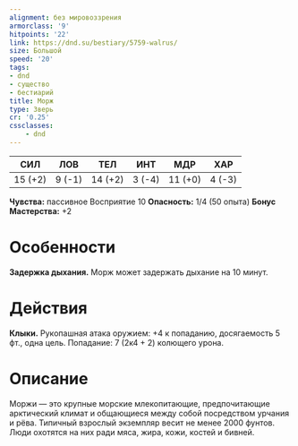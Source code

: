 ```yaml
---
alignment: без мировоззрения
armorclass: '9'
hitpoints: '22'
link: https://dnd.su/bestiary/5759-walrus/
size: Большой
speed: '20'
tags:
- dnd
- существо
- бестиарий
title: Морж
type: Зверь
cr: '0.25'
cssclasses:
    - dnd
---
```



| СИЛ | ЛОВ | ТЕЛ | ИНТ | МДР | ХАР |
|---|---|---|---|---|---|
| 15 (+2) | 9 (-1) | 14 (+2) | 3 (-4) | 11 (+0) | 4 (-3) |
**Чувства:** пассивное Восприятие 10
**Опасность:** 1/4 (50 опыта)
**Бонус Мастерства:** +2


# Особенности
**Задержка дыхания.** Морж может задержать дыхание на 10 минут.


# Действия
**Клыки.** Рукопашная атака оружием: +4 к попаданию, досягаемость 5 фт., одна цель. Попадание: 7 (2к4 + 2) колющего урона.


# Описание
Моржи — это крупные морские млекопитающие, предпочитающие арктический климат и общающиеся между собой посредством урчания и рёва. Типичный взрослый экземпляр весит не менее 2000 фунтов. Люди охотятся на них ради мяса, жира, кожи, костей и бивней.
